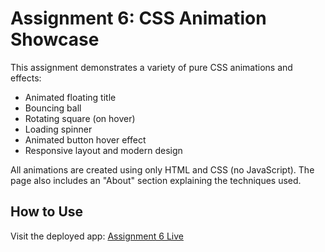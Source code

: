 # Assignment 6: CSS Animation Showcase

This assignment demonstrates a variety of pure CSS animations and effects:
- Animated floating title
- Bouncing ball
- Rotating square (on hover)
- Loading spinner
- Animated button hover effect
- Responsive layout and modern design

All animations are created using only HTML and CSS (no JavaScript). The page also includes an "About" section explaining the techniques used.

## How to Use
Visit the deployed app: [Assignment 6 Live](#)

